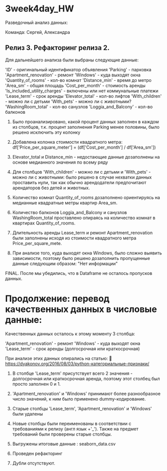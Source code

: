 # 3week4day_HW


Разведочный анализ данных:

Команда: Сергей, Александра

## Релиз 3. Рефакторинг релиза 2.

Для дальнейшего анализа были выбраны следующие данные:

'ID' - оригинальный идентификатор объявления
'Parking' - парковка
'Apartment_renovation' - ремонт
'Windows' - куда выходят окна
'Quantity_of_rooms' - кол-во комнат
'Distance_min' - время до метро
'Area_sm' - общая площадь
'Cost_per_month' - стоимость аренды
'Is_included_utility_charges' - включены или нет коммунальные платежи
'Lease_term' - срок аренды
'Elevator_total' - кол-во лифтов
'With_children' - можно ли с детьми
'With_pets' - можно ли с животными?
'WashingRoom_total' - кол-во санузлов
'Loggia_and_Balcony' - кол-во балконов

1. Было проанализировано, какой процент данных заполнен в каждом из столбцов, т.к. процент заполнения Parking менее половины, было решено исключить эту колонку

2. Добавлена колонка стоимости квадратного метра:
df['Price_per_square_meter'] = (df['Cost_per_month'] / df['Area_sm'])

3. Elevator_total и Distance_min  - недостающие данные дозаполнены на основе медианного значения по всему ряду

4. Для столбцов 'With_children' - можно ли с детьми и 'With_pets' - можно ли с животными:
было решено в случае нехватки данных проставить нули, так как обычно арендодатели предпочитают арендаторов без детей и животных.

5. Количество комнат Quantity_of_rooms дозаполнено ориентируясь на медианные квадратные метры квартир Area_sm. 

6. Количество балконов Loggia_and_Balcony и санузлов WashingRoom_total проставлено опираясь на количество комнат в квартирах Quantity_of_rooms.

7. Длительность аренды Lease_term и ремонт Apartment_renovation были заполнены исходя из стоимости квадратного метра Price_per_square_mete. 

8. При анализе того, куда выходят окна Windows, было сложно выявить зависимости, поэтому было решено дозаполнить пропущенные данные следующим образом: "Нет информации"

FINAL. После мы убедились, что в Dataframe не осталось пропусков данных.

# Продолжение: перевод качественных данных в числовые данные:

Качественных данных осталось к этому моменту 3 столбца:

'Apartment_renovation' - ремонт
'Windows' - куда выходят окна
'Lease_term' - срок аренды (долгосрочная или краткосрочная)

При анализе этих данных опирались на статью:
📝 https://dyakonov.org/2016/08/03/python-категориальные-признаки/

1. В столбце 'Lease_term' присутствует всего 2 значения - долгосрочная или краткосрочная аренда, поэтому этот столбец был просто заполнен 0 и 1.

2. 'Apartment_renovation' и 'Windows' принимают более разнообразное число значений, к ним было применено dummy-кодирование.

3. Старые столбцы 'Lease_term', 'Apartment_renovation' и 'Windows' были удалены

4. Новые столбцы были переименованы в соответствии с требованиями к релизу (англ язык +'_'). Также на предмет требований были проверены старые столбцы.

5. Выгружены итоговые данные : seaborn_data.csv

6. Проведен рефакторинг

7. Дубли отсутствуют.



















